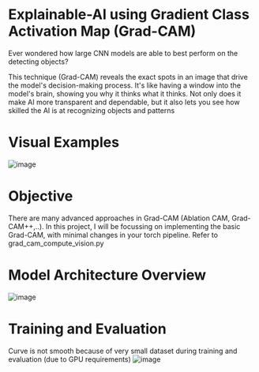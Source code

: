 # Explainable-AI using Gradient Class Activation Map (Grad-CAM)

Ever wondered how large CNN models are able to best perform on the detecting objects?

This technique (Grad-CAM) reveals the exact spots in an image that drive the model's decision-making process. It's like having a window into the model's brain, showing you why it thinks what it thinks. Not only does it make AI more transparent and dependable, but it also lets you see how skilled the AI is at recognizing objects and patterns

# Visual Examples
![image](https://github.com/DurgaSandeep25/Grad-CAM-Explanaible-AI/assets/38128597/a9736a15-50c1-447e-8217-0c9c80744e4f)

# Objective
There are many advanced approaches in Grad-CAM (Ablation CAM, Grad-CAM++,..). In this project, I will be focussing on implementing the basic Grad-CAM, with minimal changes in your torch pipeline. Refer to grad_cam_compute_vision.py

# Model Architecture Overview
![image](https://github.com/DurgaSandeep25/Grad-CAM-Explanaible-AI/assets/38128597/8ad7ad1d-a8eb-4d92-8a38-dac440fbe7a1)

# Training and Evaluation
Curve is not smooth because of very small dataset during training and evaluation (due to GPU requirements)
![image](https://github.com/DurgaSandeep25/Grad-CAM-Explanaible-AI/assets/38128597/e2a2239c-77d6-455b-a410-46063c5570bb)



